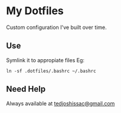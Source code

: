# My Dotfiles

Custom configuration I've built over time. 

## Use 

Symlink it to appropiate files
Eg: 
 
    ln -sf .dotfiles/.bashrc ~/.bashrc 

## Need Help 

Always available at tedjoshissac@gmail.com
